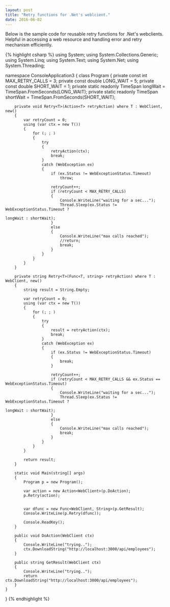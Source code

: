 ```yaml
---
layout: post
title: "Retry functions for .Net's weblcient."
date: 2016-06-02
---
```


<p>Below is the sample code for reusable retry functions for .Net's webclients. Helpful in accessing a web resource and handling error and retry mechanism efficiently.</p>


{% highlight csharp %}
using System;
using System.Collections.Generic;
using System.Linq;
using System.Text;
using System.Net;
using System.Threading;

namespace ConsoleApplication3
{
    class Program
    {
        private const int MAX_RETRY_CALLS = 3;
        private const double LONG_WAIT = 5;
        private const double SHORT_WAIT = 1;
        private static readonly TimeSpan longWait = TimeSpan.FromSeconds(LONG_WAIT);
        private static readonly TimeSpan shortWait = TimeSpan.FromSeconds(SHORT_WAIT);

        private void Retry<T>(Action<T> retryAction) where T : WebClient, new()
        {
            var retryCount = 0;
            using (var ctx = new T())
            {
                for (; ; )
                {
                    try
                    {
                        retryAction(ctx);
                        break;
                    }
                    catch (WebException ex)
                    {
                        if (ex.Status != WebExceptionStatus.Timeout)
                            throw;

                        retryCount++;
                        if (retryCount < MAX_RETRY_CALLS)
                        {
                            Console.WriteLine("waiting for a sec...");
                            Thread.Sleep(ex.Status != WebExceptionStatus.Timeout ?
                                                                    longWait : shortWait);
                        }
                        else
                        {
                            Console.WriteLine("max calls reached");
                            //return;
                            break;
                        }
                    }
                }
            }
        }

        private string Retry<T>(Func<T, string> retryAction) where T : WebClient, new()
        {
            string result = String.Empty;

            var retryCount = 0;
            using (var ctx = new T())
            {
                for (; ; )
                {
                    try
                    {
                        result = retryAction(ctx);
                        break;
                    }
                    catch (WebException ex)
                    {
                        if (ex.Status != WebExceptionStatus.Timeout)
                        {
                            break;
                        }

                        retryCount++;
                        if (retryCount < MAX_RETRY_CALLS && ex.Status == WebExceptionStatus.Timeout)
                        {
                            Console.WriteLine("waiting for a sec...");
                            Thread.Sleep(ex.Status != WebExceptionStatus.Timeout ?
                                                                    longWait : shortWait);
                        }
                        else
                        {
                            Console.WriteLine("max calls reached");
                            break;
                        }
                    }
                }
            }

            return result;
        }

        static void Main(string[] args)
        {
            Program p = new Program();

            var action = new Action<WebClient>(p.DoAction);            
            p.Retry(action);


            var dfunc = new Func<WebClient, String>(p.GetResult);
            Console.WriteLine(p.Retry(dfunc));

            Console.ReadKey();
        }

        public void DoAction(WebClient ctx)
        {
            Console.WriteLine("trying..");
            ctx.DownloadString("http://localhost:3000/api/employees");
        }

        public string GetResult(WebClient ctx)
        {
            Console.WriteLine("trying..");
            return ctx.DownloadString("http://localhost:3000/api/employees");
        }
    }
}
{% endhighlight %}
